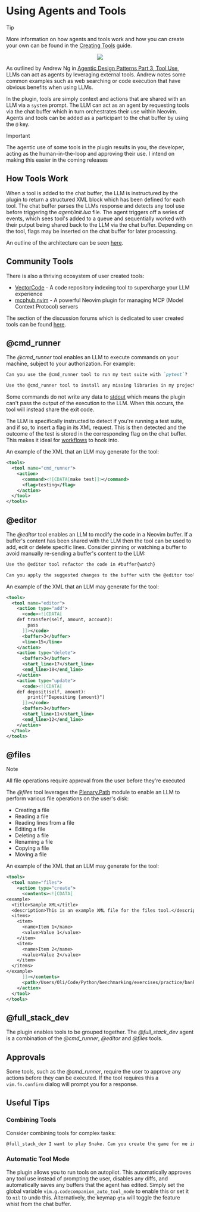 # Using Agents and Tools

> [!TIP]
> More information on how agents and tools work and how you can create your own can be found in the [Creating Tools](/extending/tools.md) guide.

<p align="center">
<img src="https://github.com/user-attachments/assets/f4a5d52a-0de5-422d-a054-f7e97bb76f62" />
</p>

As outlined by Andrew Ng in [Agentic Design Patterns Part 3, Tool Use](https://www.deeplearning.ai/the-batch/agentic-design-patterns-part-3-tool-use), LLMs can act as agents by leveraging external tools. Andrew notes some common examples such as web searching or code execution that have obvious benefits when using LLMs.

In the plugin, tools are simply context and actions that are shared with an LLM via a `system` prompt. The LLM can act as an agent by requesting tools via the chat buffer which in turn orchestrates their use within Neovim. Agents and tools can be added as a participant to the chat buffer by using the `@` key.

> [!IMPORTANT]
> The agentic use of some tools in the plugin results in you, the developer, acting as the human-in-the-loop and
> approving their use. I intend on making this easier in the coming releases

## How Tools Work

When a tool is added to the chat buffer, the LLM is instructured by the plugin to return a structured XML block which has been defined for each tool. The chat buffer parses the LLMs response and detects any tool use before triggering the _agent/init.lua_ file. The agent triggers off a series of events, which sees tool's added to a queue and sequentially worked with their putput being shared back to the LLM via the chat buffer. Depending on the tool, flags may be inserted on the chat buffer for later processing.

An outline of the architecture can be seen [here](/extending/tools#architecture).

## Community Tools

There is also a thriving ecosystem of user created tools:

- [VectorCode](https://github.com/Davidyz/VectorCode/tree/main) - A code repository indexing tool to supercharge your LLM experience
- [mcphub.nvim](https://github.com/ravitemer/mcphub.nvim) - A powerful Neovim plugin for managing MCP (Model Context Protocol) servers

The section of the discussion forums which is dedicated to user created tools can be found [here](https://github.com/olimorris/codecompanion.nvim/discussions/categories/tools).

## @cmd_runner

The _@cmd_runner_ tool enables an LLM to execute commands on your machine, subject to your authorization. For example:

```md
Can you use the @cmd_runner tool to run my test suite with `pytest`?
```

```md
Use the @cmd_runner tool to install any missing libraries in my project
```

Some commands do not write any data to [stdout](https://en.wikipedia.org/wiki/Standard_streams#Standard_output_(stdout)) which means the plugin can't pass the output of the execution to the LLM. When this occurs, the tool will instead share the exit code.

The LLM is specifically instructed to detect if you're running a test suite, and if so, to insert a flag in its XML request. This is then detected and the outcome of the test is stored in the corresponding flag on the chat buffer. This makes it ideal for [workflows](/extending/workflows) to hook into.

An example of the XML that an LLM may generate for the tool:

```xml
<tools>
  <tool name="cmd_runner">
    <action>
      <command><![CDATA[make test]]></command>
      <flag>testing</flag>
    </action>
  </tool>
</tools>
```

## @editor

The _@editor_ tool enables an LLM to modify the code in a Neovim buffer. If a buffer's content has been shared with the LLM then the tool can be used to add, edit or delete specific lines. Consider pinning or watching a buffer to avoid manually re-sending a buffer's content to the LLM:

```md
Use the @editor tool refactor the code in #buffer{watch}
```

```md
Can you apply the suggested changes to the buffer with the @editor tool?
```

An example of the XML that an LLM may generate for the tool:

```xml
<tools>
  <tool name="editor">
    <action type="add">
      <code><![CDATA[
    def transfer(self, amount, account):
        pass
      ]]></code>
      <buffer>3</buffer>
      <line>15</line>
    </action>
    <action type="delete">
      <buffer>3</buffer>
      <start_line>17</start_line>
      <end_line>18</end_line>
    </action>
    <action type="update">
      <code><![CDATA[
    def deposit(self, amount):
        print(f"Depositing {amount}")
      ]]></code>
      <buffer>3</buffer>
      <start_line>11</start_line>
      <end_line>12</end_line>
    </action>
  </tool>
</tools>
```

## @files

> [!NOTE]
> All file operations require approval from the user before they're executed

The _@files_ tool leverages the [Plenary.Path](https://github.com/nvim-lua/plenary.nvim/blob/master/lua/plenary/path.lua) module to enable an LLM to perform various file operations on the user's disk:

- Creating a file
- Reading a file
- Reading lines from a file
- Editing a file
- Deleting a file
- Renaming a file
- Copying a file
- Moving a file

An example of the XML that an LLM may generate for the tool:

```xml
<tools>
  <tool name="files">
    <action type="create">
      <contents><![CDATA[
<example>
  <title>Sample XML</title>
  <description>This is an example XML file for the files tool.</description>
  <items>
    <item>
      <name>Item 1</name>
      <value>Value 1</value>
    </item>
    <item>
      <name>Item 2</name>
      <value>Value 2</value>
    </item>
  </items>
</example>
      ]]></contents>
      <path>/Users/Oli/Code/Python/benchmarking/exercises/practice/bank-account/example.xml</path>
    </action>
  </tool>
</tools>
```

## @full_stack_dev

The plugin enables tools to be grouped together. The _@full_stack_dev_ agent is a combination of the _@cmd_runner_, _@editor_ and _@files_ tools.

## Approvals

Some tools, such as the _@cmd_runner_, require the user to approve any actions before they can be executed. If the tool requires this a `vim.fn.confirm` dialog will prompt you for a response.

## Useful Tips

### Combining Tools

Consider combining tools for complex tasks:

```md
@full_stack_dev I want to play Snake. Can you create the game for me in Python and install any packages you need. Let's save it to ~/Code/Snake. When you've finished writing it, can you open it so I can play?
```

### Automatic Tool Mode

The plugin allows you to run tools on autopilot. This automatically approves any tool use instead of prompting the user, disables any diffs, and automatically saves any buffers that the agent has edited. Simply set the global variable `vim.g.codecompanion_auto_tool_mode` to enable this or set it to `nil` to undo this. Alternatively, the keymap `gta` will toggle  the feature whist from the chat buffer.

